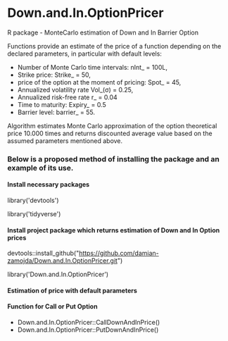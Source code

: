 # Down.and.In.OptionPricer

R package - MonteCarlo estimation of Down and In Barrier Option

Functions provide an estimate of the price of a function depending on the declared parameters, in particular with default levels:

- Number of Monte Carlo time intervals: nInt_ = 100L,
- Strike price: Strike_ = 50,
- price of the option at the moment of pricing: Spot_ = 45,
- Annualized volatility rate Vol_(σ) = 0.25,
- Annualized risk-free rate r_ = 0.04
- Time to maturity: Expiry_ = 0.5
- Barrier level: barrier_ = 55.

Algorithm estimates Monte Carlo approximation of the option theoretical price 10.000 times and returns discounted average value based on the assumed parameters mentioned above.

### Below is a proposed method of installing the package and an example of its use.

#### Install necessary packages
library('devtools')

library('tidyverse')

#### Install project package which returns estimation of Down and In Option prices
devtools::install_github("https://github.com/damian-zamojda/Down.and.In.OptionPricer.git")

library('Down.and.In.OptionPricer')
#### Estimation of price with default parameters

#### Function for Call or Put Option
- Down.and.In.OptionPricer::CallDownAndInPrice()
- Down.and.In.OptionPricer::PutDownAndInPrice()
